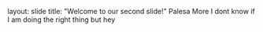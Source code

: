 layout: slide
title: "Welcome to our second slide!"
Palesa More 
I dont know if  I am doing the right thing 
but hey 
